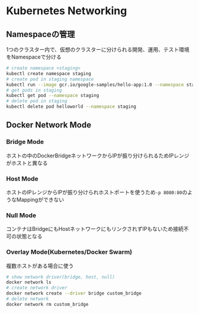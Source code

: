 # Kubernetes Networking

## Namespaceの管理
1つのクラスター内で、仮想のクラスターに分けられる開発、運用、テスト環境をNamespaceで分ける

```bash
# create namespace <staging>
kubectl create namespace staging
# create pod in staging namespace
kubectl run --image gcr.io/google-samples/hello-app:1.0 --namespace staging helloworld
# get pods in staging
kubectl get pod --namespace staging
# delete pod in staging
kubectl delete pod helloworld --namespace staging
```

## Docker Network Mode
### Bridge Mode
ホストの中のDockerBridgeネットワークからIPが振り分けられるためIPレンジがホストと異なる
### Host Mode
ホストのIPレンジからIPが振り分けられホストポートを使うため`-p 8080:80`のようなMappingができない
### Null Mode
コンテナはBridgeにもHostネットワークにもリンクされずIPもないため接続不可の状態となる
### Overlay Mode(Kubernetes/Docker Swarm)
複数ホストがある場合に使う


```bash
# show network driver(bridge, host, null)
docker network ls
# create network driver
docker network create --driver bridge custom_bridge
# delete network
docker network rm custom_bridge

```

